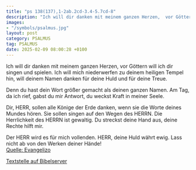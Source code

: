 ```yaml
---
title: "ps 138(137),1-2ab.2cd-3.4-5.7cd-8"
description: "Ich will dir danken mit meinem ganzen Herzen,  vor Göttern will ich dir singen und spielen. Ich will mich niederwerfen zu deinem heiligen Tempel hin, will deinem Namen danken für deine Huld und für deine Treue.  Denn du hast dein Wort größer gemacht als deinen ganzen Namen. Am T...."
images:
- "/symbols/psalmus.jpg"
layout: post
category: PSALMUS
tag: PSALMUS
date: 2025-02-09 08:00:28 +0100
---
```

Ich will dir danken mit meinem ganzen Herzen, 
vor Göttern will ich dir singen und spielen.
Ich will mich niederwerfen zu deinem heiligen Tempel hin,
will deinem Namen danken für deine Huld und für deine Treue.

Denn du hast dein Wort größer gemacht
als deinen ganzen Namen.
Am Tag, da ich rief, gabst du mir Antwort, 
du weckst Kraft in meiner Seele.<!--more-->

Dir, HERR, sollen alle Könige der Erde danken, wenn sie die Worte deines Mundes hören.
Sie sollen singen auf den Wegen des HERRN. Die Herrlichkeit des HERRN ist gewaltig. 
Du streckst deine Hand aus,
deine Rechte hilft mir.

Der HERR wird es für mich vollenden. 
HERR, deine Huld währt ewig. 
Lass nicht ab von den Werken deiner Hände!<br>
[Quelle: Evangelizo](https://evangeliumtagfuertag.org/DE/gospel)

[Textstelle auf Bibelserver](https://www.bibleserver.com/EU/ps138(137),1-2ab.2cd-3.4-5.7cd-8)
